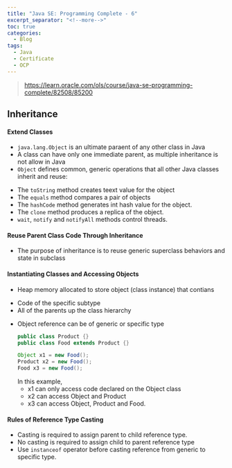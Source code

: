 ```yaml
---
title: "Java SE: Programming Complete - 6"
excerpt_separator: "<!--more-->"
toc: true
categories:
  - Blog
tags:
  - Java
  - Certificate
  - OCP
---
```


> https://learn.oracle.com/ols/course/java-se-programming-complete/82508/85200

## Inheritance

#### Extend Classes
- `java.lang.Object` is an ultimate paraent of any other class in Java
- A class can have only one immediate parent, as multiple inheritance is not allow in Java 
- `Object` defines common, generic operations that all other Java classes inherit and reuse:
 * The `toString` method creates teext value for the object
 * The `equals` method compares a pair of objects
 * The `hashCode` method generates int hash value for the object.
 * The `clone` method produces a replica of the object.
 * `wait`, `notify` and `notifyAll` methods control threads.

#### Reuse Parent Class Code Through Inheritance
- The purpose of inheritance is to reuse generic superclass behaviors and state in subclass

#### Instantiating Classes and Accessing Objects
- Heap memory allocated to store object (class instance) that contians
 * Code of the specific subtype
 * All of the parents up the class hierarchy
- Object reference can be of generic or specific type
  ```java
  public class Product {}
  public class Food extends Product {}

  Object x1 = new Food();
  Product x2 = new Food();
  Food x3 = new Food();
  ```
  In this example, 
  * x1 can only access code declared on the Object class
  * x2 can access Object and Product 
  * x3 can access Object, Product and Food.

#### Rules of Reference Type Casting
- Casting is required to assign parent to child reference type.
- No casting is required to assign child to parent reference type
- Use `instanceof` operator before casting reference from generic to specific type.

